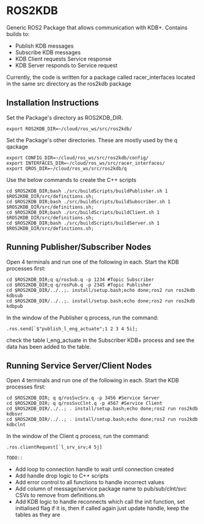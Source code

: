 # ROS2KDB
Generic ROS2 Package that allows communication with KDB+. 
Contains builds to:
* Publish KDB messages
* Subscribe KDB messages
* KDB Client requests Service response
* KDB Server responds to Service request

Currently, the code is written for a package called racer_interfaces located in the same src directory as the ros2kdb package

## Installation Instructions

Set the Package's directory as ROS2KDB_DIR. 

    export ROS2KDB_DIR=~/cloud/ros_ws/src/ros2kdb/

Set the Package's other directories. These are mostly used by the q qackage

    export CONFIG_DIR=~/cloud/ros_ws/src/ros2kdb/config/
    export INTERFACES_DIR=~/cloud/ros_ws/src/racer_interfaces/
    export QROS_DIR=~/cloud/ros_ws/src/ros2kdb/q

Use the below commands to create the C++ scripts

    cd $ROS2KDB_DIR;bash ./src/buildScripts/buildPublisher.sh 1  $ROS2KDB_DIR/src/definitions.sh;
    cd $ROS2KDB_DIR;bash ./src/buildScripts/buildSubscriber.sh 1 $ROS2KDB_DIR/src/definitions.sh;
    cd $ROS2KDB_DIR;bash ./src/buildScripts/buildClient.sh 1     $ROS2KDB_DIR/src/definitions.sh;
    cd $ROS2KDB_DIR;bash ./src/buildScripts/buildServer.sh 1     $ROS2KDB_DIR/src/definitions.sh;

## Running Publisher/Subscriber Nodes

Open 4 terminals and run one of the following in each. Start the KDB processes first:

    cd $ROS2KDB_DIR;q q/rosSub.q -p 1234 #Topic Subscriber
    cd $ROS2KDB_DIR;q q/rosPub.q -p 2345 #Topic Publisher
    cd $ROS2KDB_DIR/../..;. install/setup.bash;echo done;ros2 run ros2kdb kdbsub
    cd $ROS2KDB_DIR/../..;. install/setup.bash;echo done;ros2 run ros2kdb kdbpub

In the window of the Publisher q process, run the command: 

    .ros.send[`$"publish_l_eng_actuate";1 2 3 4 5i];

check the table l_eng_actuate in the Subscriber KDB+ process and see the data has been added to the table.

## Running Service Server/Client Nodes


Open 4 terminals and run one of the following in each. Start the KDB processes first:

    cd $ROS2KDB_DIR; q q/rosSvcSrv.q -p 3456 #Service Server
    cd $ROS2KDB_DIR; q q/rosSvcClnt.q -p 4567 #Service Client
    cd $ROS2KDB_DIR/../..; . install/setup.bash;echo done;ros2 run ros2kdb kdbsvr
    cd $ROS2KDB_DIR/../..; . install/setup.bash;echo done;ros2 run ros2kdb kdbclnt

In the window of the Client q process, run the command: 

    .ros.clientRequest[`l_srv_srv;4 5j]

```TODO::```
  * Add loop to connection handle to wait until connection created
  * Add handle drop logic to C++ scripts
  * Add error control to all functions to handle incorrect values
  * Add column of message/service package name to pub/sub/clnt/svc CSVs to remove from definitions.sh
  * Add KDB logic to handle reconnects which call the init function, set initialised flag if it is, then if called again just update handle, keep the tables as they are